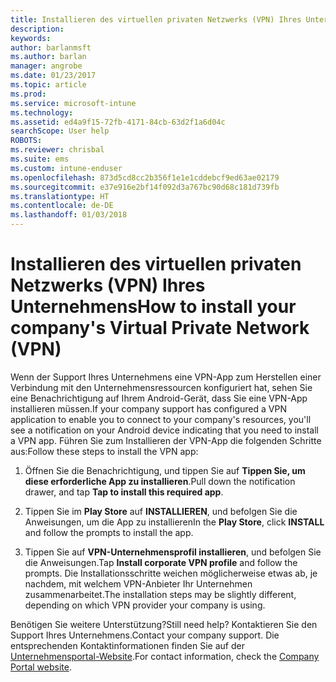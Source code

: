```yaml
---
title: Installieren des virtuellen privaten Netzwerks (VPN) Ihres Unternehmens | Microsoft-Dokumentation
description: 
keywords: 
author: barlanmsft
ms.author: barlan
manager: angrobe
ms.date: 01/23/2017
ms.topic: article
ms.prod: 
ms.service: microsoft-intune
ms.technology: 
ms.assetid: ed4a9f15-72fb-4171-84cb-63d2f1a6d04c
searchScope: User help
ROBOTS: 
ms.reviewer: chrisbal
ms.suite: ems
ms.custom: intune-enduser
ms.openlocfilehash: 873d5cd8cc2b356f1e1e1cddebcf9ed63ae02179
ms.sourcegitcommit: e37e916e2bf14f092d3a767bc90d68c181d739fb
ms.translationtype: HT
ms.contentlocale: de-DE
ms.lasthandoff: 01/03/2018
---
```

# <a name="how-to-install-your-companys-virtual-private-network-vpn"></a><span data-ttu-id="f9460-102">Installieren des virtuellen privaten Netzwerks (VPN) Ihres Unternehmens</span><span class="sxs-lookup"><span data-stu-id="f9460-102">How to install your company's Virtual Private Network (VPN)</span></span>

<span data-ttu-id="f9460-103">Wenn der Support Ihres Unternehmens eine VPN-App zum Herstellen einer Verbindung mit den Unternehmensressourcen konfiguriert hat, sehen Sie eine Benachrichtigung auf Ihrem Android-Gerät, dass Sie eine VPN-App installieren müssen.</span><span class="sxs-lookup"><span data-stu-id="f9460-103">If your company support has configured a VPN application to enable you to  connect to your company's resources, you'll see a notification on your Android device indicating that you need to install a VPN app.</span></span> <span data-ttu-id="f9460-104">Führen Sie zum Installieren der VPN-App die folgenden Schritte aus:</span><span class="sxs-lookup"><span data-stu-id="f9460-104">Follow these steps to install the VPN app:</span></span>

1.  <span data-ttu-id="f9460-105">Öffnen Sie die Benachrichtigung, und tippen Sie auf **Tippen Sie, um diese erforderliche App zu installieren**.</span><span class="sxs-lookup"><span data-stu-id="f9460-105">Pull down the notification drawer, and tap **Tap to install this required app**.</span></span>

2.  <span data-ttu-id="f9460-106">Tippen Sie im **Play Store** auf **INSTALLIEREN**, und befolgen Sie die Anweisungen, um die App zu installieren</span><span class="sxs-lookup"><span data-stu-id="f9460-106">In the **Play Store**, click **INSTALL** and follow the prompts to install the app.</span></span>

3.  <span data-ttu-id="f9460-107">Tippen Sie auf **VPN-Unternehmensprofil installieren**, und befolgen Sie die Anweisungen.</span><span class="sxs-lookup"><span data-stu-id="f9460-107">Tap **Install corporate VPN profile** and follow the prompts.</span></span> <span data-ttu-id="f9460-108">Die Installationsschritte weichen möglicherweise etwas ab, je nachdem, mit welchem VPN-Anbieter Ihr Unternehmen zusammenarbeitet.</span><span class="sxs-lookup"><span data-stu-id="f9460-108">The installation steps may be slightly different, depending on which VPN provider your company is using.</span></span>


<span data-ttu-id="f9460-109">Benötigen Sie weitere Unterstützung?</span><span class="sxs-lookup"><span data-stu-id="f9460-109">Still need help?</span></span> <span data-ttu-id="f9460-110">Kontaktieren Sie den Support Ihres Unternehmens.</span><span class="sxs-lookup"><span data-stu-id="f9460-110">Contact your company support.</span></span> <span data-ttu-id="f9460-111">Die entsprechenden Kontaktinformationen finden Sie auf der [Unternehmensportal-Website](https://portal.manage.microsoft.com#HelpDeskDialog).</span><span class="sxs-lookup"><span data-stu-id="f9460-111">For contact information, check the [Company Portal website](https://portal.manage.microsoft.com#HelpDeskDialog).</span></span>
